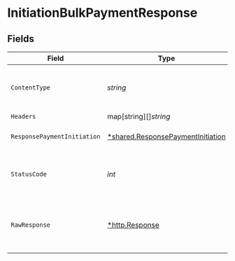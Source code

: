 # InitiationBulkPaymentResponse


## Fields

| Field                                                                                        | Type                                                                                         | Required                                                                                     | Description                                                                                  |
| -------------------------------------------------------------------------------------------- | -------------------------------------------------------------------------------------------- | -------------------------------------------------------------------------------------------- | -------------------------------------------------------------------------------------------- |
| `ContentType`                                                                                | *string*                                                                                     | :heavy_check_mark:                                                                           | HTTP response content type for this operation                                                |
| `Headers`                                                                                    | map[string][]*string*                                                                        | :heavy_minus_sign:                                                                           | N/A                                                                                          |
| `ResponsePaymentInitiation`                                                                  | [*shared.ResponsePaymentInitiation](../../../pkg/models/shared/responsepaymentinitiation.md) | :heavy_minus_sign:                                                                           | HTTP/1.1 201 Created                                                                         |
| `StatusCode`                                                                                 | *int*                                                                                        | :heavy_check_mark:                                                                           | HTTP response status code for this operation                                                 |
| `RawResponse`                                                                                | [*http.Response](https://pkg.go.dev/net/http#Response)                                       | :heavy_minus_sign:                                                                           | Raw HTTP response; suitable for custom response parsing                                      |